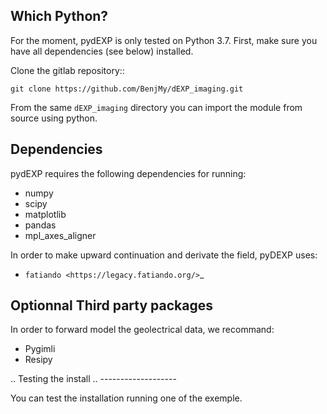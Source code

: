 Which Python?
-------------

For the moment, pydEXP is only tested on Python 3.7. First, make sure you have all dependencies (see below) installed. 



Clone the gitlab repository::

    git clone https://github.com/BenjMy/dEXP_imaging.git

From the same `dEXP_imaging` directory you can import the module from source using python. 


Dependencies
------------

pydEXP requires the following dependencies for running:

* numpy
* scipy
* matplotlib
* pandas
* mpl_axes_aligner

In order to make upward continuation and derivate the field, pyDEXP uses:

* `fatiando <https://legacy.fatiando.org/>`_


Optionnal Third party packages
------------------------------

In order to forward model the geolectrical data, we recommand:

* Pygimli
* Resipy

.. Testing the install
.. -------------------

You can test the installation running one of the exemple.
